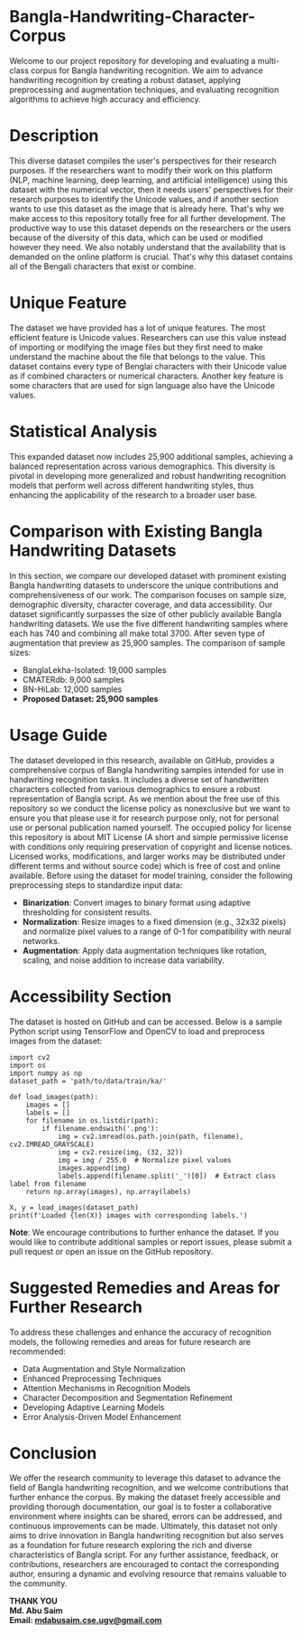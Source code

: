 # Bangla-Handwriting-Character-Corpus
Welcome to our project repository for developing and evaluating a multi-class corpus for Bangla handwriting recognition. We aim to advance handwriting recognition by creating a robust dataset, applying preprocessing and augmentation techniques, and evaluating recognition algorithms to achieve high accuracy and efficiency.

# Description
This diverse dataset compiles the user's perspectives for their research purposes. If the researchers want to modify their work on this platform (NLP, machine learning, deep learning, and artificial intelligence) using this dataset with the numerical vector, then it needs users' perspectives for their research purposes to identify the Unicode values, and if another section wants to use this dataset as the image that is already here. That's why we make access to this repository totally free for all further development. The productive way to use this dataset depends on the researchers or the users because of the diversity of this data, which can be used or modified however they need. We also notably understand that the availability that is demanded on the online platform is crucial. That's why this dataset contains all of the Bengali characters that exist or combine.

# Unique Feature
The dataset we have provided has a lot of unique features. The most efficient feature is Unicode values. Researchers can use this value instead of importing or modifying the image files but they first need to make understand the machine about the file that belongs to the value. This dataset contains every type of Benglai characters with their Unicode value as if combined characters or numerical characters. Another key feature is some characters that are used for sign language also have the Unicode values.

# Statistical Analysis
This expanded dataset now includes 25,900 additional samples, achieving a balanced representation across various demographics. This diversity is pivotal in developing more generalized and robust handwriting recognition models that perform well across different handwriting styles, thus enhancing the applicability of the research to a broader user base.

# Comparison with Existing Bangla Handwriting Datasets
In this section, we compare our developed dataset with prominent existing Bangla handwriting datasets to underscore the unique contributions and comprehensiveness of our work. The comparison focuses on sample size, demographic diversity, character coverage, and data accessibility. Our dataset significantly surpasses the size of other publicly available Bangla handwriting datasets. We use the five different handwriting samples where each has 740 and combining all make total 3700. After seven type of augmentation that preview as 25,900 samples. The comparison of sample sizes:

- BanglaLekha-Isolated: 19,000 samples
- CMATERdb: 9,000 samples
- BN-HiLab: 12,000 samples
- **Proposed Dataset: 25,900 samples**

# Usage Guide
The dataset developed in this research, available on GitHub, provides a comprehensive corpus of Bangla handwriting samples intended for use in handwriting recognition tasks. It includes a diverse set of handwritten characters collected from various demographics to ensure a robust representation of Bangla script. As we mention about the free use of this repository so we conduct the license policy as nonexclusive but we want to ensure you that please use it for research purpose only, not for personal use or personal publication named yourself. The occupied policy for license this repository is about MIT License (A short and simple permissive license with conditions only requiring preservation of copyright and license notices. Licensed works, modifications, and larger works may be distributed under different terms and without source code) which is free of cost and online available. Before using the dataset for model training, consider the following preprocessing steps to standardize input data:

- **Binarization**: Convert images to binary format using adaptive thresholding for consistent results.
- **Normalization**: Resize images to a fixed dimension (e.g., 32x32 pixels) and normalize pixel values to a range of 0-1 for compatibility with neural networks.
- **Augmentation**: Apply data augmentation techniques like rotation, scaling, and noise addition to increase data variability.

# Accessibility Section
The dataset is hosted on GitHub and can be accessed. Below is a sample Python script using TensorFlow and OpenCV to load and preprocess images from the dataset:

```
import cv2
import os
import numpy as np
dataset_path = 'path/to/data/train/ka/'

def load_images(path):
    images = []
    labels = []
    for filename in os.listdir(path):
        if filename.endswith('.png'):
            img = cv2.imread(os.path.join(path, filename), cv2.IMREAD_GRAYSCALE)
            img = cv2.resize(img, (32, 32))
            img = img / 255.0  # Normalize pixel values
            images.append(img)
            labels.append(filename.split('_')[0])  # Extract class label from filename
    return np.array(images), np.array(labels)
    
X, y = load_images(dataset_path)
print(f'Loaded {len(X)} images with corresponding labels.')
```

**Note**: We encourage contributions to further enhance the dataset. If you would like to contribute additional samples or report issues, please submit a pull request or open an issue on the GitHub repository.

# Suggested Remedies and Areas for Further Research
To address these challenges and enhance the accuracy of recognition models, the following remedies and areas for future research are recommended:

- Data Augmentation and Style Normalization
- Enhanced Preprocessing Techniques
- Attention Mechanisms in Recognition Models
- Character Decomposition and Segmentation Refinement
- Developing Adaptive Learning Models
- Error Analysis-Driven Model Enhancement

# Conclusion
We offer the research community to leverage this dataset to advance the field of Bangla handwriting recognition, and we welcome contributions that further enhance the corpus. By making the dataset freely accessible and providing thorough documentation, our goal is to foster a collaborative environment where insights can be shared, errors can be addressed, and continuous improvements can be made. Ultimately, this dataset not only aims to drive innovation in Bangla handwriting recognition but also serves as a foundation for future research exploring the rich and diverse characteristics of Bangla script. For any further assistance, feedback, or contributions, researchers are encouraged to contact the corresponding author, ensuring a dynamic and evolving resource that remains valuable to the community.

**THANK YOU** <br>
**Md. Abu Saim** <br>
**Email: mdabusaim.cse.ugv@gmail.com**
